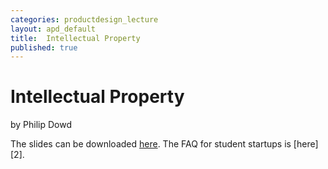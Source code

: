 ```yaml
---
categories: productdesign_lecture
layout: apd_default
title:  Intellectual Property
published: true
---
```


# Intellectual Property
by Philip Dowd
  
The slides can be downloaded [here][1]. The FAQ for student startups is [here][2].

[1]: /_teaching/productdesign/AzTEIPpresentation.pdf
[3]: /_teaching/productdesign/startupfaq.docx